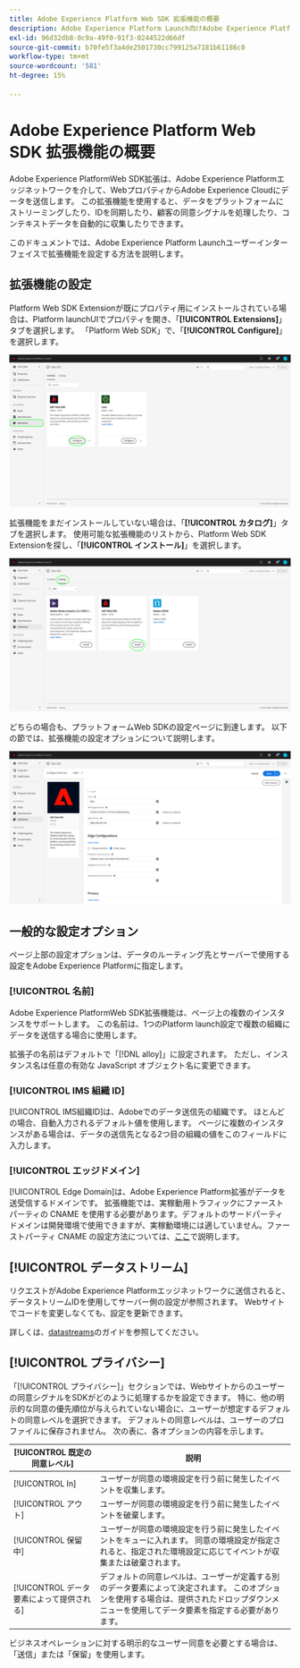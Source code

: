 ```yaml
---
title: Adobe Experience Platform Web SDK 拡張機能の概要
description: Adobe Experience Platform Launch向けAdobe Experience PlatformWeb SDK Extensionについて
exl-id: 96d32db8-0c9a-49f0-91f3-0244522d66df
source-git-commit: b70fe5f3a4de2501730cc799125a7181b61186c0
workflow-type: tm+mt
source-wordcount: '581'
ht-degree: 15%

---
```


# Adobe Experience Platform Web SDK 拡張機能の概要

Adobe Experience PlatformWeb SDK拡張は、Adobe Experience Platformエッジネットワークを介して、WebプロパティからAdobe Experience Cloudにデータを送信します。 この拡張機能を使用すると、データをプラットフォームにストリーミングしたり、IDを同期したり、顧客の同意シグナルを処理したり、コンテキストデータを自動的に収集したりできます。

このドキュメントでは、Adobe Experience Platform Launchユーザーインターフェイスで拡張機能を設定する方法を説明します。

## 拡張機能の設定

Platform Web SDK Extensionが既にプロパティ用にインストールされている場合は、Platform launchUIでプロパティを開き、「**[!UICONTROL Extensions]**」タブを選択します。 「Platform Web SDK」で、「**[!UICONTROL Configure]**」を選択します。

![](../images/extension/overview/configure.png)

拡張機能をまだインストールしていない場合は、「**[!UICONTROL カタログ]**」タブを選択します。 使用可能な拡張機能のリストから、Platform Web SDK Extensionを探し、「**[!UICONTROL インストール]**」を選択します。

![](../images/extension/overview/install.png)

どちらの場合も、プラットフォームWeb SDKの設定ページに到達します。 以下の節では、拡張機能の設定オプションについて説明します。

![](../images/extension/overview/config-screen.png)

## 一般的な設定オプション

ページ上部の設定オプションは、データのルーティング先とサーバーで使用する設定をAdobe Experience Platformに指定します。

### [!UICONTROL 名前]

Adobe Experience PlatformWeb SDK拡張機能は、ページ上の複数のインスタンスをサポートします。 この名前は、1つのPlatform launch設定で複数の組織にデータを送信する場合に使用します。

拡張子の名前はデフォルトで「[!DNL alloy]」に設定されます。 ただし、インスタンス名は任意の有効な JavaScript オブジェクト名に変更できます。

### **[!UICONTROL IMS 組織 ID]**

[!UICONTROL IMS組織ID]は、Adobeでのデータ送信先の組織です。 ほとんどの場合、自動入力されるデフォルト値を使用します。 ページに複数のインスタンスがある場合は、データの送信先となる2つ目の組織の値をこのフィールドに入力します。

### **[!UICONTROL エッジドメイン]**

[!UICONTROL Edge Domain]は、Adobe Experience Platform拡張がデータを送受信するドメインです。 拡張機能では、実稼動用トラフィックにファーストパーティの CNAME を使用する必要があります。デフォルトのサードパーティドメインは開発環境で使用できますが、実稼動環境には適していません。ファーストパーティ CNAME の設定方法については、[ここ](https://docs.adobe.com/content/help/ja-JP/core-services/interface/ec-cookies/cookies-first-party.html)で説明します。

## [!UICONTROL データストリーム]

リクエストがAdobe Experience Platformエッジネットワークに送信されると、データストリームIDを使用してサーバー側の設定が参照されます。 Webサイトでコードを変更しなくても、設定を更新できます。

詳しくは、[datastreams](../fundamentals/datastreams.md)のガイドを参照してください。


## [!UICONTROL プライバシー]

「[!UICONTROL プライバシー]」セクションでは、Webサイトからのユーザーの同意シグナルをSDKがどのように処理するかを設定できます。 特に、他の明示的な同意の優先順位が与えられていない場合に、ユーザーが想定するデフォルトの同意レベルを選択できます。 デフォルトの同意レベルは、ユーザーのプロファイルに保存されません。 次の表に、各オプションの内容を示します。

| [!UICONTROL 既定の同意レベル] | 説明 |
| --- | --- |
| [!UICONTROL In] | ユーザーが同意の環境設定を行う前に発生したイベントを収集します。 |
| [!UICONTROL アウト] | ユーザーが同意の環境設定を行う前に発生したイベントを破棄します。 |
| [!UICONTROL 保留中] | ユーザーが同意の環境設定を行う前に発生したイベントをキューに入れます。 同意の環境設定が指定されると、指定された環境設定に応じてイベントが収集または破棄されます。 |
| [!UICONTROL データ要素によって提供される] | デフォルトの同意レベルは、ユーザーが定義する別のデータ要素によって決定されます。 このオプションを使用する場合は、提供されたドロップダウンメニューを使用してデータ要素を指定する必要があります。 |

ビジネスオペレーションに対する明示的なユーザー同意を必要とする場合は、「送信」または「保留」を使用します。
